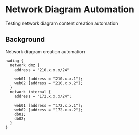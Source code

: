 # Network Diagram Automation

Testing network diagram content creation automation

## Background

Network diagram creation automation 

```nwdiag {kroki=true}
nwdiag {
  network dmz {
    address = "210.x.x.x/24"

    web01 [address = "210.x.x.1"];
    web02 [address = "210.x.x.2"];
  }
  network internal {
    address = "172.x.x.x/24";

    web01 [address = "172.x.x.1"];
    web02 [address = "172.x.x.2"];
    db01;
    db02;
  }
}
```
